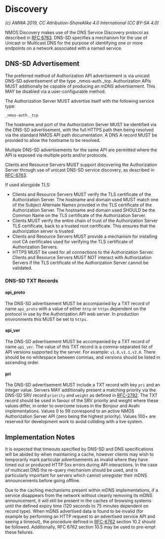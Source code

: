 # Discovery

_(c) AMWA 2019, CC Attribution-ShareAlike 4.0 International (CC BY-SA 4.0)_

NMOS Discovery makes use of the DNS Service Discovery protocol as described in [RFC
6763](https://tools.ietf.org/html/rfc6763). DNS-SD specifies a mechanism for the use of Unicast or Multicast
DNS for the purpose of identifying one or more endpoints on a network associated with a named service.

## DNS-SD Advertisement

The preferred method of Authorization API advertisement is via unicast DNS-SD advertisement of the type
\_nmos-auth.\_tcp. Authorization APIs MUST additionally be capable of producing an mDNS advertisement. This MAY be
disabled via a user-configurable method.

The Authorization Server MUST advertise itself with the following service type:

```
_nmos-auth._tcp
```

The hostname and port of the Authorization Server MUST be identified via the DNS-SD advertisement, with the full
HTTPS path then being resolved via the standard NMOS API path documentation. A DNS A record MUST be provided to
allow the hostname to be resolved.

Multiple DNS-SD advertisements for the same API are permitted where the API is exposed via multiple ports and/or
protocols.

Clients and Resource Servers MUST support discovering the Authorization Server through use of unicast DNS-SD service
discovery, as described in [RFC-6763].

If used alongside TLS:
- Clients and Resource Servers MUST verify the TLS certificate of the Authorization Server. The hostname and domain used MUST match one of the 
Subject Alternate Names provided in the TLS certificate of the Authorization Server. The hostname and domain used SHOULD be the Common Name on 
the TLS certificate of the Authorization Server.
- Clients MUST verify the entire chain of trust of the Authorization Server TLS certificate, back to a trusted root
certificate. This ensures that the authorization server is trusted.
- Clients and Resource Servers MUST provide a mechanism for installing root CA certificates used for verifying the TLS
certificate of Authorization Servers.
- HTTPS MUST be used for all connections to the Authorization Server. Clients and Resource Servers MUST NOT interact with 
Authorization Servers if the TLS certificate of the Authorization Server cannot be validated.

### DNS-SD TXT Records

#### api_proto

The DNS-SD advertisement MUST be accompanied by a TXT record of name `api_proto` with a value of either `http` or
`https` dependent on the protocol in use by the Authorization API web server. In production environments this MUST
be set to `https`.

#### api_ver

The DNS-SD advertisement MUST be accompanied by a TXT record of name `api_ver`. The value of this TXT record is a
comma-separated list of API versions supported by the server. For example: `v1.0,v1.1,v2.0`. There should be no
whitespace between commas, and versions should be listed in ascending order.

#### pri

The DNS-SD advertisement MUST include a TXT record with key `pri` and an integer value. Servers MAY additionally
present a matching priority via the DNS-SD SRV record `priority` and `weight` as defined in [RFC-2782].
The TXT record should be used in favour of the SRV priority and weight where these values differ, in order to
overcome issues in the Bonjour and Avahi implementations. Values 0 to 99 correspond to an active NMOS Authorization
Server API (zero being the highest priority). Values 100+ are reserved for development work to avoid colliding with
a live system.

## Implementation Notes

It is expected that timeouts specified by DNS-SD and DNS specifications will be abided by when maintaining a cache,
however clients may wish to temporarily mark particular advertisements as invalid where they have timed out or
produced HTTP 5xx errors during API interactions. In the case of multicast DNS the re-query mechanism should be
used, and is particularly important for servers which cannot unregister their mDNS announcements before going
offline.

Due to the caching mechanisms present within mDNS implementations, if a service disappears from the network without
cleanly removing its mDNS announcement, it will still be present in the caches of browsing systems until the
defined expiry time (120 seconds to 75 minutes dependent on record type). When mDNS advertised data is found to be
invalid (for example by performing an HTTP request to an advertised service API and seeing a timeout), the
procedure defined in [RFC-6762] section 10.2 should be followed. Additionally, RFC 6762 section 10.5 may
be used to pre-empt these failures.

[RFC-2782]: https://tools.ietf.org/html/rfc2782 "A DNS RR for specifying the location of services (DNS SRV)"

[RFC-6749]: https://tools.ietf.org/html/rfc6749 "The OAuth 2.0 Authorization Framework"

[RFC-6762]: https://tools.ietf.org/html/rfc6762 "Multicast DNS"

[RFC-6763]: https://tools.ietf.org/html/rfc6763 "DNS-Based Service Discovery"